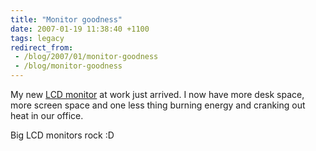 ```yaml
---
title: "Monitor goodness"
date: 2007-01-19 11:38:40 +1100
tags: legacy
redirect_from:
 - /blog/2007/01/monitor-goodness
 - /blog/monitor-goodness
---
```


My new <a href="http://www.samsung.com/Products/Monitor/DiscontinuedModels/LS19HABKSXAA.asp">LCD monitor</a> at work just arrived. I now have more desk space, more screen space and one less thing burning energy and cranking out heat in our office.

Big LCD monitors rock :D
